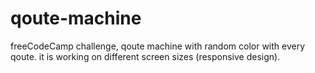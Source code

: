 # qoute-machine

freeCodeCamp challenge, 
qoute machine with random color with every qoute. it is working on different screen sizes (responsive design).
